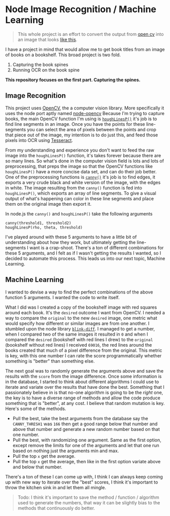 # Node Image Recognition / Machine Learning

> This whole project is an effort to convert the output from [open cv](../documenting/run1.gif) into an image that looks [like this](../images-raw/desired.png).

I have a project in mind that would allow me to get book titles from an image of books on a bookshelf. This broad project is two fold.

1. Capturing the book spines
2. Running OCR on the book spine

__This repository focuses on the first part. Capturing the spines.__

## Image Recognition

This project uses [OpenCV](http://opencv.org/), the a computer vision library. More specifically it uses the node port aptly named [node-opencv](https://github.com/peterbraden/node-opencv) Because I'm trying to capture books, the main OpenCV function I'm using is [`houghLinesP()`](http://docs.opencv.org/modules/imgproc/doc/feature_detection.html?highlight=houghlinesp#houghlinesp) it's job is to find line segments in an image. Once you have the points for these line-segments you can select the area of pixels between the points and crop that piece out of the image, my intention is to do just this, and feed those pixels into OCR using [Tesseract](https://code.google.com/p/tesseract-ocr/).

From my understanding and experience you don't want to feed the raw image into the `houghLinesP()` function, it's takes forever because there are so many lines. So what's done in the computer vision field is lots and lots of preprocessing, that preps the image so that the OpenCV functions like `houghLinesP()` have a more concise data set, and can do their job better. One of the preprocessing functions is [`canny()`](http://docs.opencv.org/modules/imgproc/doc/feature_detection.html?highlight=canny#canny) it's job is to find edges, it exports a very crude black and white version of the image, with the edges in white. The image resulting from the `canny()` function is fed into `houghLinesP()`, which exports an array of line segments. To give a visual output of what's happening can color in these line segments and place them on the original image then export it.

In node.js the `canny()` and `houghLinesP()` take the following arguments

```
canny(threshold1, threshold2)
houghLinesP(rho, theta, threshold)
```

I've played around with these 5 arguments to have a little bit of understanding about how they work, but ultimately getting the line-segments I want is a crap-shoot. There's a ton of different combinations for these 5 arguments, and I felt as if I wasn't getting the results I wanted, so I decided to automate this process. This leads us into our next topic, Machine Learning.

## Machine Learning

I wanted to devise a way to find the perfect combinations of the above function 5 arguments. I wanted the code to write itself.

What I did was I created a copy of the bookshelf image with red squares around each book. It's the `desired` outcome I want from OpenCV. I needed a way to compare the `original` to the new `desired` image, one metric what would specify how different or similar images are from one another. I stumbled upon the node library [`blink-diff`](https://github.com/yahoo/blink-diff). I managed to get a number, when I compared two of the same images it resulted in `0` and when I compared the `desired` (bookshelf with red lines I drew) to the `original` (bookshelf without red lines) I received `69016`, the red lines around the books created that much of a pixel difference from the original. This metric is key, with this one number I can rate the score programmatically whether something is "better" than something else.

The next goal was to randomly generate the arguments above and save the results with the `score` from the image difference. Once some information is in the database, I started to think about different algorithms I could use to iterate and variate over the results that have done the best. Something that I passionately believe in is that no-one algorithm is going to be the _right_ one, the key is to have a diverse range of methods and allow the code produce something that is "better", at any cost. I believe that random mutation is key. Here's some of the methods.

* Pull the best, take the best arguments from the database say the `CANNY_THRESH1` was `166` then get a good range below that number and above that number and generate a new random number based on that one number.
* Pull the best, with randomizing one argument. Same as the first option, except remove the limits for one of the arguments and let that one run based on nothing just the arguments min and max.
* Pull the top `x` get the average.
* Pull the top `x` get the average, then like in the first option variate above and below that number.

There's a ton of these I can come up with, I think I can always keep coming up with new way to iterate over the "best" scores, I think it's important to throw the kitchen sink in and let them all mingle.

> Todo: I think it's important to save the method / function / algorithm used to generate the numbers, that way it can be slightly bias to the methods that continuously do better.
